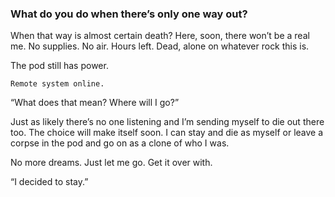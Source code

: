 ### What do you do when there’s only one way out?

When that way is almost certain death? Here, soon, there won’t be a real me. No supplies. No air. Hours left. Dead, alone on whatever rock this is.

The pod still has power. 

`Remote system online.`

“What does that mean? Where will I go?”

Just as likely there’s no one listening and I’m sending myself to die out there too. The choice will make itself soon. I can stay and die as myself or leave a corpse in the pod and go on as a clone of who I was. 

No more dreams. Just let me go. Get it over with.

“I decided to stay.”

